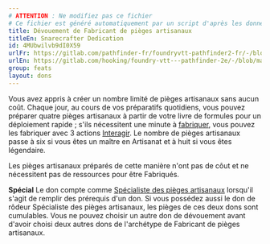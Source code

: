 ```yaml
---
# ATTENTION : Ne modifiez pas ce fichier
# Ce fichier est généré automatiquement par un script d'après les données du module Foundry VTT officiel et de sa traduction
title: Dévouement de Fabricant de pièges artisanaux
titleEn: Snarecrafter Dedication
id: 4MUbwilvb9dI0X59
urlFr: https://gitlab.com/pathfinder-fr/foundryvtt-pathfinder2-fr/-/blob/master/data/feats/4MUbwilvb9dI0X59.htm
urlEn: https://gitlab.com/hooking/foundry-vtt---pathfinder-2e/-/blob/master/packs/data/feats.db/snarecrafter-dedication.json
group: feats
layout: dons
---
```

Vous avez appris à créer un nombre limité de pièges artisanaux sans aucun coût. Chaque jour, au cours de vos préparatifs quotidiens, vous pouvez préparer quatre pièges artisanaux à partir de votre livre de formules pour un déploiement rapide ; s'ils nécessitent une minute à [fabriquer](../actions/fabriquer.md), vous pouvez les fabriquer avec 3 actions [Interagir](../actions/interagir.md). Le nombre de pièges artisanaux passe à six si vous êtes un maître en Artisanat et à huit si vous êtes légendaire.

Les pièges artisanaux préparés de cette manière n'ont pas de côut et ne nécessitent pas de ressources pour être Fabriqués.

**Spécial** Le don compte comme [Spécialiste des pièges artisanaux](spécialiste-des-pièges-artisanaux.md) lorsqu'il s'agit de remplir des prérequis d'un don. Si vous possédez aussi le don de rôdeur Spécialiste des pièges artisanaux, les pièges de ces deux dons sont cumulables. Vous ne pouvez choisir un autre don de dévouement avant d'avoir choisi deux autres dons de l'archétype de Fabricant de pièges artisanaux.


